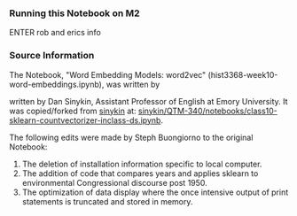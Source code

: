 ### Running this Notebook on M2

ENTER rob and erics info

### Source Information

The Notebook, "Word Embedding Models: word2vec" (hist3368-week10-word-embeddings.ipynb), was written by 










written by Dan Sinykin, Assistant Professor of English at Emory University. It was copied/forked from [sinykin](https://github.com/sinykin) at: [sinykin/QTM-340/notebooks/class10-sklearn-countvectorizer-inclass-ds.ipynb](https://github.com/sinykin/QTM-340/blob/master/notebooks/class10-sklearn-countvectorizer-inclass-ds.ipynb). 

The following edits were made by Steph Buongiorno to the original Notebook: 
1) The deletion of installation information specific to local computer. 
2) The addition of code that compares years and applies sklearn to environmental Congressional discourse post 1950.
3) The optimization of data display where the once intensive output of print statements is truncated and stored in memory.
